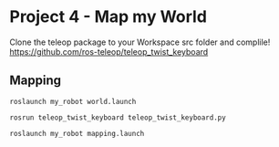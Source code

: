 # Project 4 - Map my World

Clone the teleop package to your Workspace src folder and complile! 
https://github.com/ros-teleop/teleop_twist_keyboard

## Mapping

    roslaunch my_robot world.launch
    
    rosrun teleop_twist_keyboard teleop_twist_keyboard.py
    
    roslaunch my_robot mapping.launch